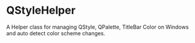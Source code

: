 # QStyleHelper
A Helper class for managing QStyle, QPalette, TitleBar Color on Windows and auto detect color scheme changes.
